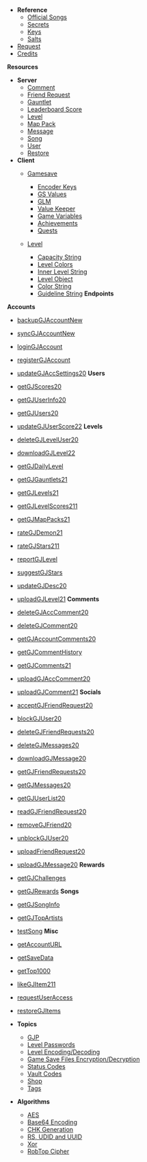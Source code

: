 <!-- docs/_sidebar.md -->

- **Reference**
    - [Official Songs](/reference/songs)
    - [Secrets](/reference/secrets)
    - [Keys](/reference/keys)
    - [Salts](/reference/salts)
- [Request](/endpoints/generic.md)
- [Credits](/CREDITS)


**Resources**

- **Server**
  - [Comment](/resources/server/comment.md)
  - [Friend Request](/resources/server/friendrequest.md)
  - [Gauntlet](/resources/server/gauntlet.md)
  - [Leaderboard Score](/resources/server/leaderboardscore.md)
  - [Level](/resources/server/level.md)
  - [Map Pack](/resources/server/mappack.md)
  - [Message](/resources/server/message.md)
  - [Song](/resources/server/song.md)
  - [User](/resources/server/user.md)
  - [Restore](/resources/server/restore.md)
- **Client**
  - [Gamesave](/resources/client/gamesave.md)
    - [Encoder Keys](resources/client/gamesave/kCEK.md)
    - [GS Values](/resources/client/gamesave/GS_Value.md)
    - [GLM](/resources/client/gamesave/GLM.md)
    - [Value Keeper](/resources/client/gamesave/valueKeeper.md)
    - [Game Variables](/resources/client/gamesave/gv.md)
    - [Achievements](/resources/client/gamesave/achievement.md)
    - [Quests](/resources/client/gamesave/quests.md)

  - [Level](/resources/client/level.md)
    - [Capacity String](/resources/client/level-components/capacity-string.md)
    - [Level Colors](/resources/client/level-components/level-colors.md)
    - [Inner Level String](/resources/client/level-components/inner-level-string.md)
    - [Level Object](/resources/client/level-components/level-object.md)
    - [Color String](/resources/client/level-components/color-string.md)
    - [Guideline String](/resources/client/level-components/guideline-string.md)
**Endpoints**

**Accounts**
  - [backupGJAccountNew](/endpoints/accounts/backupGJAccountNew.md)
  - [syncGJAccountNew](/endpoints/accounts/syncGJAccountNew.md)
  - [loginGJAccount](/endpoints/accounts/loginGJAccount.md)
  - [registerGJAccount](/endpoints/accounts/registerGJAccount.md)
  - [updateGJAccSettings20](/endpoints/accounts/updateGJAccSettings20.md)
**Users**
  - [getGJScores20](/endpoints/users/getGJScores20.md)
  - [getGJUserInfo20](/endpoints/users/getGJUserInfo20.md)
  - [getGJUsers20](/endpoints/users/getGJUsers20.md)
  - [updateGJUserScore22](/endpoints/users/updateGJUserScore22.md)
**Levels**
  - [deleteGJLevelUser20](/endpoints/levels/deleteGJLevelUser20.md)
  - [downloadGJLevel22](/endpoints/levels/downloadGJLevel22.md)
  - [getGJDailyLevel](/endpoints/levels/getGJDailyLevel.md)
  - [getGJGauntlets21](/endpoints/levels/getGJGauntlets21.md)
  - [getGJLevels21](/endpoints/levels/getGJLevels21.md)
  - [getGJLevelScores211](/endpoints/levels/getGJLevelScores211.md)
  - [getGJMapPacks21](/endpoints/levels/getGJMapPacks21.md)
  - [rateGJDemon21](/endpoints/levels/rateGJDemon21.md)
  - [rateGJStars211](/endpoints/levels/rateGJStars211.md)
  - [reportGJLevel](/endpoints/levels/reportGJLevel.md)
  - [suggestGJStars](/endpoints/levels/suggestGJStars.md)
  - [updateGJDesc20](/endpoints/levels/updateGJDesc20.md)
  - [uploadGJLevel21](/endpoints/levels/uploadGJLevel21.md)
**Comments**
  - [deleteGJAccComment20](/endpoints/comments/deleteGJAccComment20.md)
  - [deleteGJComment20](/endpoints/comments/deleteGJComment20.md)
  - [getGJAccountComments20](/endpoints/comments/getGJAccountComments20.md)
  - [getGJCommentHistory](/endpoints/comments/getGJCommentHistory.md)
  - [getGJComments21](/endpoints/comments/getGJComments21.md)
  - [uploadGJAccComment20](/endpoints/comments/uploadGJAccComment20.md)
  - [uploadGJComment21](/endpoints/comments/uploadGJComment21.md)
**Socials**
  - [acceptGJFriendRequest20](/endpoints/socials/acceptGJFriendRequest20.md)
  - [blockGJUser20](/endpoints/socials/blockGJUser20.md)
  - [deleteGJFriendRequests20](/endpoints/socials/deleteGJFriendRequests20.md)
  - [deleteGJMessages20](/endpoints/socials/deleteGJMessages20.md)
  - [downloadGJMessage20](/endpoints/socials/downloadGJMessage20.md)
  - [getGJFriendRequests20](/endpoints/socials/getGJFriendRequests20.md)
  - [getGJMessages20](/endpoints/socials/getGJMessages20.md)
  - [getGJUserList20](/endpoints/socials/getGJUserList20.md)
  - [readGJFriendRequest20](/endpoints/socials/readGJFriendRequest20.md)
  - [removeGJFriend20](/endpoints/socials/removeGJFriend20.md)
  - [unblockGJUser20](/endpoints/socials/unblockGJUser20.md)
  - [uploadFriendRequest20](/endpoints/socials/UploadFriendRequest20.md)
  - [uploadGJMessage20](/endpoints/socials/uploadGJMessage20.md)
**Rewards**
  - [getGJChallenges](/endpoints/rewards/getGJChallenges.md)
  - [getGJRewards](/endpoints/rewards/getGJRewards.md)
**Songs**
  - [getGJSongInfo](/endpoints/songs/getGJSongInfo.md)
  - [getGJTopArtists](/endpoints/songs/getGJTopArtists.md)
  - [testSong](/endpoints/songs/testSong.md)
**Misc**
  - [getAccountURL](/endpoints/misc/getAccountURL.md)
  - [getSaveData](/endpoints/misc/getSaveData.md)
  - [getTop1000](/endpoints/misc/getTop1000.md)
  - [likeGJItem211](/endpoints/misc/likeGJItem211.md)
  - [requestUserAccess](/endpoints/misc/requestUserAccess.md)
  - [restoreGJItems](/endpoints/misc/restoreGJItems.md)
- **Topics**
  - [GJP](/topics/gjp.md)
  - [Level Passwords](/topics/level_passwords.md)
  - [Level Encoding/Decoding](/topics/levelstring_encoding_decoding.md)
  - [Game Save Files Encryption/Decryption](/topics/localfiles_encrypt_decrypt.md)
  - [Status Codes](/topics/status_codes.md)
  - [Vault Codes](/topics/vault_codes.md)
  - [Shop](/topics/shop)
  - [Tags](/topics/tags)  


- **Algorithms**
  - [AES](topics/encryption/AES.md)
  - [Base64 Encoding](topics/encryption/base64.md)
  - [CHK Generation](topics/encryption/chk.md)
  - [RS, UDID and UUID](topics/encryption/id.md)
  - [Xor](topics/encryption/xor.md)
  - [RobTop Cipher](topics/encryption/robtop-cipher.md)
